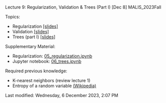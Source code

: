 Lecture 9: Regularization, Validation & Trees (Part I) [Dec 8]
MALIS_2023Fall


Topics:

- Regularization [[slides]](docs/06_regularization.pdf)
- Validation [[slides]](docs/07_validation.pdf)
- Trees (part I) [[slides]](docs/09_trees.pdf)

Supplementary Material:

- Regularization: [05_regularization.ipynb](../../demos/05_regularization.ipynb)
- Jupyter notebook: [06_trees.ipynb](../../demos/06_trees.ipynb)

Required previous knowledge:

- K-nearest neighbors (review lecture 1)
- Entropy of a random variable [(Wikipedia)](https://en.wikipedia.org/wiki/Entropy_(information_theory))

Last modified: Wednesday, 6 December 2023, 2:07 PM
